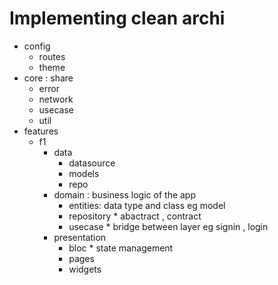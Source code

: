 # Implementing clean archi

- config
  - routes
  - theme
- core : share
  - error
  - network
  - usecase
  - util
- features
  - f1
    - data
      - datasource
      - models
      - repo
    - domain : business logic of the app
      - entities: data type and class eg model   
      - repository * abactract , contract
      - usecase * bridge between layer eg signin , login
    - presentation
      - bloc * state management 
      - pages
      - widgets 